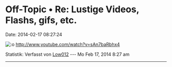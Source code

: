 Off-Topic • Re: Lustige Videos, Flashs, gifs, etc.
==================================================

Date: 2014-02-17 08:27:24

![:o](http://forum.yacy-websuche.de/images/smilies/icon_e_surprised.gif "Surprised")
<http://www.youtube.com/watch?v=sAn7baRbhx4>

Statistik: Verfasst von
[Low012](http://forum.yacy-websuche.de/memberlist.php?mode=viewprofile&u=62)
--- Mo Feb 17, 2014 8:27 am

------------------------------------------------------------------------
